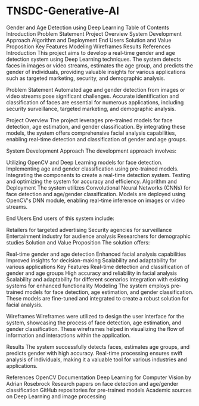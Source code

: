 # TNSDC-Generative-AI
Gender and Age Detection using Deep Learning
Table of Contents
Introduction
Problem Statement
Project Overview
System Development Approach
Algorithm and Deployment
End Users
Solution and Value Proposition
Key Features
Modeling
Wireframes
Results
References
Introduction
This project aims to develop a real-time gender and age detection system using Deep Learning techniques. The system detects faces in images or video streams, estimates the age group, and predicts the gender of individuals, providing valuable insights for various applications such as targeted marketing, security, and demographic analysis.

Problem Statement
Automated age and gender detection from images or video streams pose significant challenges. Accurate identification and classification of faces are essential for numerous applications, including security surveillance, targeted marketing, and demographic analysis.

Project Overview
The project leverages pre-trained models for face detection, age estimation, and gender classification. By integrating these models, the system offers comprehensive facial analysis capabilities, enabling real-time detection and classification of gender and age groups.

System Development Approach
The development approach involves:

Utilizing OpenCV and Deep Learning models for face detection.
Implementing age and gender classification using pre-trained models.
Integrating the components to create a real-time detection system.
Testing and optimizing the system for accuracy and efficiency.
Algorithm and Deployment
The system utilizes Convolutional Neural Networks (CNNs) for face detection and age/gender classification. Models are deployed using OpenCV's DNN module, enabling real-time inference on images or video streams.

End Users
End users of this system include:

Retailers for targeted advertising
Security agencies for surveillance
Entertainment industry for audience analysis
Researchers for demographic studies
Solution and Value Proposition
The solution offers:

Real-time gender and age detection
Enhanced facial analysis capabilities
Improved insights for decision-making
Scalability and adaptability for various applications
Key Features
Real-time detection and classification of gender and age groups
High accuracy and reliability in facial analysis
Scalability and adaptability for different scenarios
Integration with existing systems for enhanced functionality
Modeling
The system employs pre-trained models for face detection, age estimation, and gender classification. These models are fine-tuned and integrated to create a robust solution for facial analysis.

Wireframes
Wireframes were utilized to design the user interface for the system, showcasing the process of face detection, age estimation, and gender classification. These wireframes helped in visualizing the flow of information and interactions within the application.

Results
The system successfully detects faces, estimates age groups, and predicts gender with high accuracy. Real-time processing ensures swift analysis of individuals, making it a valuable tool for various industries and applications.

References
OpenCV Documentation
Deep Learning for Computer Vision by Adrian Rosebrock
Research papers on face detection and age/gender classification
GitHub repositories for pre-trained models
Academic sources on Deep Learning and image processing
